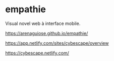 # empathie

Visual novel web à interface mobile.


https://arenaguiose.github.io/empathie/

https://app.netlify.com/sites/cybescape/overview

https://cybescape.netlify.com/
